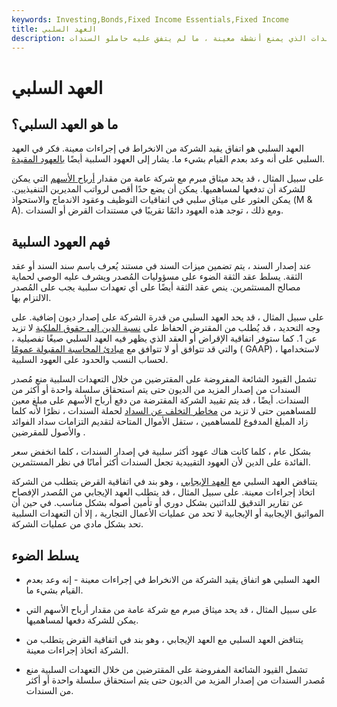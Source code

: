 ```yaml
---
keywords: Investing,Bonds,Fixed Income Essentials,Fixed Income
title: العهد السلبي
description: العهد السلبي هو عهد السندات الذي يمنع أنشطة معينة ، ما لم يتفق عليه حاملو السندات.
---
```


# العهد السلبي
## ما هو العهد السلبي؟

العهد السلبي هو اتفاق يقيد الشركة من الانخراط في إجراءات معينة. فكر في العهد السلبي على أنه وعد بعدم القيام بشيء ما. يشار إلى العهود السلبية أيضًا [بالعهود المقيدة](/restrictive-covenant).

على سبيل المثال ، قد يحد ميثاق مبرم مع شركة عامة من مقدار [أرباح الأسهم](/dividend) التي يمكن للشركة أن تدفعها لمساهميها. يمكن أن يضع حدًا أقصى لرواتب المديرين التنفيذيين. يمكن العثور على ميثاق سلبي في اتفاقيات التوظيف وعقود الاندماج والاستحواذ (M & A). ومع ذلك ، توجد هذه العهود دائمًا تقريبًا في مستندات القرض أو السندات.

## فهم العهود السلبية

عند إصدار السند ، يتم تضمين ميزات السند في مستند يُعرف باسم سند السند أو عقد الثقة. يسلط عقد الثقة الضوء على مسؤوليات المُصدر ويشرف عليه الوصي لحماية مصالح المستثمرين. ينص عقد الثقة أيضًا على أي تعهدات سلبية يجب على المُصدر الالتزام بها.

على سبيل المثال ، قد يحد العهد السلبي من قدرة الشركة على إصدار ديون إضافية. على وجه التحديد ، قد يُطلب من المقترض الحفاظ على [نسبة الدين إلى حقوق الملكية](/debtequityratio) لا تزيد عن 1. كما ستوفر اتفاقية الإقراض أو العقد الذي يظهر فيه العهد السلبي صيغًا تفصيلية ، والتي قد تتوافق أو لا تتوافق مع [مبادئ المحاسبة المقبولة عمومًا](/gaap) ( GAAP) ، لاستخدامها لحساب النسب والحدود على العهود السلبية.

تشمل القيود الشائعة المفروضة على المقترضين من خلال التعهدات السلبية منع مُصدر السندات من إصدار المزيد من الديون حتى يتم استحقاق سلسلة واحدة أو أكثر من السندات. أيضًا ، قد يتم تقييد الشركة المقترضة من دفع أرباح الأسهم على مبلغ معين للمساهمين حتى لا تزيد من [مخاطر التخلف عن السداد](/defaultrisk) لحملة السندات ، نظرًا لأنه كلما زاد المبلغ المدفوع للمساهمين ، ستقل الأموال المتاحة لتقديم التزامات سداد الفوائد والأصول للمقرضين .

بشكل عام ، كلما كانت هناك عهود أكثر سلبية في إصدار السندات ، كلما انخفض سعر الفائدة على الدين لأن العهود التقييدية تجعل السندات أكثر أمانًا في نظر المستثمرين.

يتناقض العهد السلبي مع [العهد الإيجابي](/affirmative-covenant) ، وهو بند في اتفاقية القرض يتطلب من الشركة اتخاذ إجراءات معينة. على سبيل المثال ، قد يتطلب العهد الإيجابي من المُصدر الإفصاح عن تقارير التدقيق للدائنين بشكل دوري أو تأمين أصوله بشكل مناسب. في حين أن المواثيق الإيجابية أو الإيجابية لا تحد من عمليات الأعمال التجارية ، إلا أن التعهدات السلبية تحد بشكل مادي من عمليات الشركة.

## يسلط الضوء

- العهد السلبي هو اتفاق يقيد الشركة من الانخراط في إجراءات معينة - إنه وعد بعدم القيام بشيء ما.

- على سبيل المثال ، قد يحد ميثاق مبرم مع شركة عامة من مقدار أرباح الأسهم التي يمكن للشركة دفعها لمساهميها.

- يتناقض العهد السلبي مع العهد الإيجابي ، وهو بند في اتفاقية القرض يتطلب من الشركة اتخاذ إجراءات معينة.

- تشمل القيود الشائعة المفروضة على المقترضين من خلال التعهدات السلبية منع مُصدر السندات من إصدار المزيد من الديون حتى يتم استحقاق سلسلة واحدة أو أكثر من السندات.

